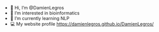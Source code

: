 - 👋 Hi, I’m @DamienLegros
- 👀 I’m interested in bioinformatics
- 🌱 I’m currently learning NLP
- :computer: My website profile https://damienlegros.github.io/DamienLegros/
<!---
DamienLegros/DamienLegros is a ✨ special ✨ repository because its `README.md` (this file) appears on your GitHub profile.
You can click the Preview link to take a look at your changes.
--->
